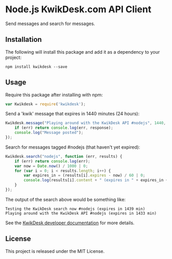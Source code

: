 # Node.js KwikDesk.com API Client

Send messages and search for messages.

## Installation

The following will install this package and add it as a dependency to your project:

    npm install kwikdesk --save

## Usage

Require this package after installing with npm:

```javascript
var Kwikdesk = require('kwikdesk');
```

Send a 'kwik' message that expires in 1440 minutes (24 hours):

```javascript
Kwikdesk.message("Playing around with the KwikDesk API #nodejs", 1440, function (err, response) {
    if (err) return console.log(err, response);
    console.log("Message posted");
});
```

Search for messages tagged #nodejs (that haven't yet expired):

```javascript
Kwikdesk.search("nodejs", function (err, results) {
    if (err) return console.log(err);
    var now = Date.now() / 1000 | 0;
    for (var i = 0; i < results.length; i++) {
        var expires_in = (results[i].expires - now) / 60 | 0;
        console.log(results[i].content + " (expires in " + expires_in + " min)");
    }
});
```

The output of the search above would be something like:

    Testing the KwikDesk search now #nodejs (expires in 1439 min)
    Playing around with the KwikDesk API #nodejs (expires in 1433 min)

See the [KwikDesk developer documentation](https://developer.kwikdesk.com/) for more details.

## License

This project is released under the MIT License.
